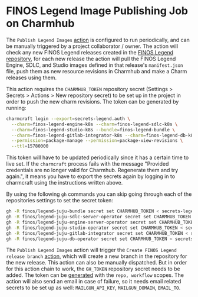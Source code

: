 # FINOS Legend Image Publishing Job on Charmhub

The ``Publish Legend Images`` [action](../.github/workflows/publish_images.yaml) is configured to run periodically, and can be manually triggered by a project collaborator / owner. The action will check any new FINOS Legend releases created in the [FINOS Legend repository](https://github.com/finos/legend), for each new release the action will pull the FINOS Legend Engine, SDLC, and Studio images defined in that release's ``manifest.json`` file, push them as new resource revisions in Charmhub and make a Charm releases using them.

This action requires the ``CHARMHUB_TOKEN`` repository secret (Settings > Secrets > Actions > New repository secret) to be set up in the project in order to push the new charm revisions. The token can be generated by running:

```bash
charmcraft login --export=secrets-legend.auth \
  --charm=finos-legend-engine-k8s --charm=finos-legend-sdlc-k8s \
  --charm=finos-legend-studio-k8s --bundle=finos-legend-bundle \
  --charm=finos-legend-gitlab-integrator-k8s --charm=finos-legend-db-k8s \
  --permission=package-manage --permission=package-view-revisions \
  --ttl=15780000
```

This token will have to be updated periodically since it has a certain time to live set. If the `charmcraft` process fails with the message "Provided credentials are no longer valid for Charmhub. Regenerate them and try again.", it means you have to export the secrets again by logging in to charmcraft using the instructions written above.

By using the following `gh` commands you can skip going through each of the repositories settings to set the secret token:

```bash
gh -R finos/legend-juju-bundle secret set CHARMHUB_TOKEN < secrets-legend.auth
gh -R finos/legend-juju-sdlc-server-operator secret set CHARMHUB_TOKEN < secrets-legend.auth
gh -R finos/legend-juju-engine-server-operator secret set CHARMHUB_TOKEN < secrets-legend.auth
gh -R finos/legend-juju-studio-operator secret set CHARMHUB_TOKEN < secrets-legend.auth
gh -R finos/legend-juju-gitlab-integrator secret set CHARMHUB_TOKEN < secrets-legend.auth
gh -R finos/legend-juju-db-operator secret set CHARMHUB_TOKEN < secrets-legend.auth
```

The ``Publish Legend Images`` action will trigger the ``Create FINOS Legend release branch`` [action](../.github/workflows/create_release.yaml), which will create a new branch in the repository for the new release. This action can also be manually dispatched. But in order for this action chain to work, the ``GH_TOKEN`` repository secret needs to be added. The token can be [generated](https://docs.github.com/en/authentication/keeping-your-account-and-data-secure/creating-a-personal-access-token) with the ``repo, workflow`` scopes. The action will also send an email in case of failure, so it needs email related secrets to be set up as well: `MAILGUN_API_KEY`, `MAILGUN_DOMAIN`, `EMAIL_TO`.
